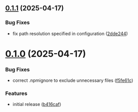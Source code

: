 ## [0.1.1](https://github.com/kosrotoff/testquire/compare/v0.1.0...v0.1.1) (2025-04-17)


### Bug Fixes

* fix path resolution specified in configuration ([2dde244](https://github.com/kosrotoff/testquire/commit/2dde244d1f88562fc384f1385d12df894ebaaf67))



# [0.1.0](https://github.com/kosrotoff/testquire/compare/b416caf3064184372626de0dfa8e182601152d4e...v0.1.0) (2025-04-17)


### Bug Fixes

* correct .npmignore to exclude unnecessary files ([f5fe61c](https://github.com/kosrotoff/testquire/commit/f5fe61c2c577b18dcff1f899b2f39c6826badeb2))


### Features

* initial release ([b416caf](https://github.com/kosrotoff/testquire/commit/b416caf3064184372626de0dfa8e182601152d4e))



